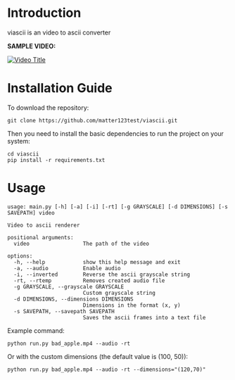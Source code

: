 # Introduction

viascii is an video to ascii converter

__SAMPLE VIDEO:__

[![Video Title](https://img.youtube.com/vi/gYzZu_EXCgI/0.jpg)](https://www.youtube.com/watch?v=gYzZu_EXCgI)

# Installation Guide
To download the repository:

```git clone https://github.com/matter123test/viascii.git```

Then you need to install the basic dependencies to run the project on your system:
```
cd viascii
pip install -r requirements.txt
```

# Usage
```
usage: main.py [-h] [-a] [-i] [-rt] [-g GRAYSCALE] [-d DIMENSIONS] [-s SAVEPATH] video

Video to ascii renderer

positional arguments:
  video                 The path of the video

options:
  -h, --help            show this help message and exit
  -a, --audio           Enable audio
  -i, --inverted        Reverse the ascii grayscale string
  -rt, --rtemp          Removes created audio file
  -g GRAYSCALE, --grayscale GRAYSCALE
                        Custom grayscale string
  -d DIMENSIONS, --dimensions DIMENSIONS
                        Dimensions in the format (x, y)
  -s SAVEPATH, --savepath SAVEPATH
                        Saves the ascii frames into a text file
```

Example command:

```python run.py bad_apple.mp4 --audio -rt```

Or with the custom dimensions (the default value is (100, 50)):

```python run.py bad_apple.mp4 --audio -rt --dimensions="(120,70)"```
